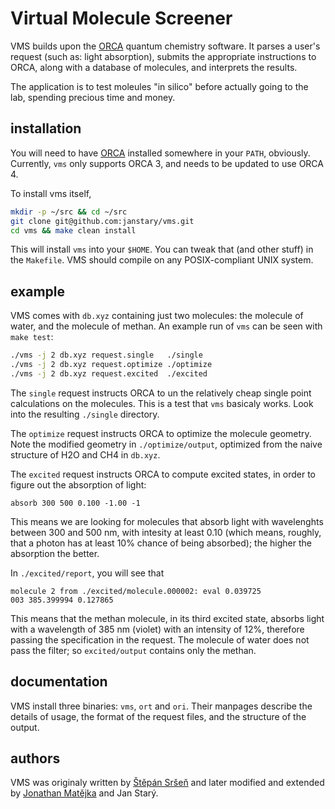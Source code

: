 # Virtual Molecule Screener

VMS builds upon the
[ORCA](https://orcaforum.cec.mpg.de/) quantum chemistry software.
It parses a user's request (such as: light absorption),
submits the appropriate instructions to ORCA,
along with a database of molecules,
and interprets the results.

The application is to test moleules "in silico"
before actually going to the lab, spending precious time and money.

## installation

You will need to have [ORCA](https://orcaforum.cec.mpg.de/) installed
somewhere in your `PATH`, obviously.
Currently, `vms` only supports ORCA 3,
and needs to be updated to use ORCA 4.

To install vms itself,

```sh
mkdir -p ~/src && cd ~/src
git clone git@github.com:janstary/vms.git
cd vms && make clean install
```

This will install `vms` into your `$HOME`.
You can tweak that (and other stuff) in the `Makefile`.
VMS should compile on any POSIX-compliant UNIX system.

## example

VMS comes with `db.xyz` containing just two molecules:
the molecule of water, and the molecule of methan.
An example run of `vms` can be seen with `make test`:

```sh
./vms -j 2 db.xyz request.single   ./single
./vms -j 2 db.xyz request.optimize ./optimize
./vms -j 2 db.xyz request.excited  ./excited
```

The `single` request instructs ORCA to un the relatively cheap
single point calculations on the molecules. This is a test that
`vms` basicaly works. Look into the resulting `./single` directory.

The `optimize` request instructs ORCA to optimize the molecule geometry.
Note the modified geometry in `./optimize/output`, optimized from the
naive structure of H2O and CH4 in `db.xyz`.

The `excited` request instructs ORCA to compute excited states,
in order to figure out the absorption of light:

```
absorb 300 500 0.100 -1.00 -1
```

This means we are looking for molecules that absorb light
with wavelenghts between 300 and 500 nm, with intesity at least 0.10
(which means, roughly, that a photon has
at least 10% chance of being absorbed);
the higher the absorption the better.

In `./excited/report`, you will see that

```
molecule 2 from ./excited/molecule.000002: eval 0.039725
003 385.399994 0.127865
```

This means that the methan molecule, in its third excited state,
absorbs light with a wavelength of 385 nm (violet) with an intensity of 12%,
therefore passing the specification in the request. The molecule of water
does not pass the filter; so `excited/output` contains only the methan.

## documentation

VMS install three binaries: `vms`, `ort` and `ori`.
Their manpages describe the details of usage,
the format of the request files, and the structure of the output.

## authors

VMS was originaly written by
[Štěpán Sršeň](http://photox.vscht.cz/people.php?person=srsen)
and later modified and extended by
[Jonathan Matějka](https://github.com/jonatan1024)
and Jan Starý.
